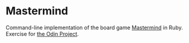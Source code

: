 # Mastermind

Command-line implementation of the board game 
[Mastermind](https://github.com/nawoods/mastermind.git) in Ruby. Exercise for
[the Odin Project](https://www.theodinproject.com/courses/ruby-programming/lessons/oop?ref=lnav).